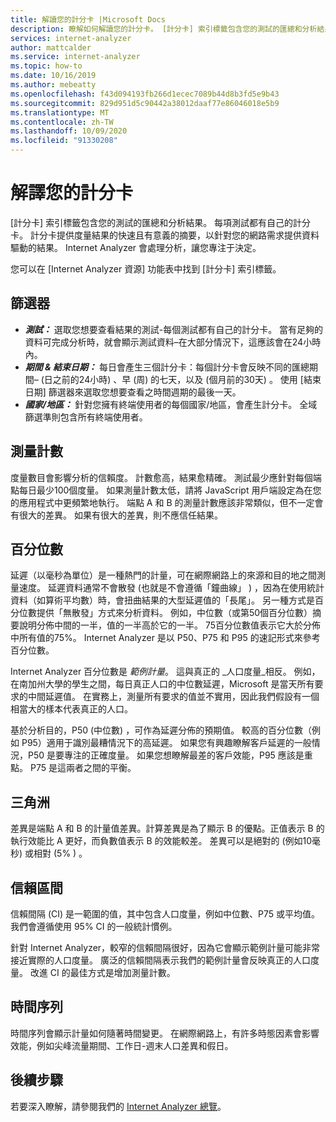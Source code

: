 ```yaml
---
title: 解讀您的計分卡 |Microsoft Docs
description: 瞭解如何解讀您的計分卡。 [計分卡] 索引標籤包含您的測試的匯總和分析結果。
services: internet-analyzer
author: mattcalder
ms.service: internet-analyzer
ms.topic: how-to
ms.date: 10/16/2019
ms.author: mebeatty
ms.openlocfilehash: f43d094193fb266d1ecec7089b44d8b3fd5e9b43
ms.sourcegitcommit: 829d951d5c90442a38012daaf77e86046018e5b9
ms.translationtype: MT
ms.contentlocale: zh-TW
ms.lasthandoff: 10/09/2020
ms.locfileid: "91330208"
---
```

# <a name="interpreting-your-scorecard"></a>解譯您的計分卡

[計分卡] 索引標籤包含您的測試的匯總和分析結果。 每項測試都有自己的計分卡。 計分卡提供度量結果的快速且有意義的摘要，以針對您的網路需求提供資料驅動的結果。 Internet Analyzer 會處理分析，讓您專注于決定。

您可以在 [Internet Analyzer 資源] 功能表中找到 [計分卡] 索引標籤。 


## <a name="filters"></a>篩選器

* ***測試：*** 選取您想要查看結果的測試-每個測試都有自己的計分卡。 當有足夠的資料可完成分析時，就會顯示測試資料–在大部分情況下，這應該會在24小時內。 
* ***期間 & 結束日期：*** 每日會產生三個計分卡：每個計分卡會反映不同的匯總期間– (日之前的24小時) 、早 (周) 的七天，以及 (個月前的30天) 。 使用 [結束日期] 篩選器來選取您想要查看之時間週期的最後一天。 
* ***國家/地區：*** 針對您擁有終端使用者的每個國家/地區，會產生計分卡。 全域篩選準則包含所有終端使用者。

## <a name="measurement-count"></a>測量計數

度量數目會影響分析的信賴度。 計數愈高，結果愈精確。 測試最少應針對每個端點每日最少100個度量。 如果測量計數太低，請將 JavaScript 用戶端設定為在您的應用程式中更頻繁地執行。 端點 A 和 B 的測量計數應該非常類似，但不一定會有很大的差異。 如果有很大的差異，則不應信任結果。

## <a name="percentiles"></a>百分位數

延遲（以毫秒為單位）是一種熱門的計量，可在網際網路上的來源和目的地之間測量速度。 延遲資料通常不會散發 (也就是不會遵循「鐘曲線」 ) ，因為在使用統計資料（如算術平均數）時，會扭曲結果的大型延遲值的「長尾」。 另一種方式是百分位數提供「無散發」方式來分析資料。 例如，中位數（或第50個百分位數）摘要說明分佈中間的一半，值的一半高於它的一半。 75百分位數值表示它大於分佈中所有值的75%。 Internet Analyzer 是以 P50、P75 和 P95 的速記形式來參考百分位數。

Internet Analyzer 百分位數是 _範例計量_。 這與真正的 _人口度量_相反。 例如，在南加州大學的學生之間，每日真正人口的中位數延遲，Microsoft 是當天所有要求的中間延遲值。 在實務上，測量所有要求的值並不實用，因此我們假設有一個相當大的樣本代表真正的人口。

基於分析目的，P50 (中位數) ，可作為延遲分佈的預期值。 較高的百分位數（例如 P95）適用于識別最糟情況下的高延遲。 如果您有興趣瞭解客戶延遲的一般情況，P50 是要專注的正確度量。 如果您想瞭解最差的客戶效能，P95 應該是重點。 P75 是這兩者之間的平衡。


## <a name="deltas"></a>三角洲

差異是端點 A 和 B 的計量值差異。計算差異是為了顯示 B 的優點。正值表示 B 的執行效能比 A 更好，而負數值表示 B 的效能較差。 差異可以是絕對的 (例如10毫秒) 或相對 (5% ) 。

## <a name="confidence-interval"></a>信賴區間 

信賴間隔 (CI) 是一範圍的值，其中包含人口度量，例如中位數、P75 或平均值。 我們會遵循使用 95% CI 的一般統計慣例。

針對 Internet Analyzer，較窄的信賴間隔很好，因為它會顯示範例計量可能非常接近實際的人口度量。 廣泛的信賴間隔表示我們的範例計量會反映真正的人口度量。 改進 CI 的最佳方式是增加測量計數。

## <a name="time-series"></a>時間序列 

時間序列會顯示計量如何隨著時間變更。 在網際網路上，有許多時態因素會影響效能，例如尖峰流量期間、工作日-週末人口差異和假日。


## <a name="next-steps"></a>後續步驟

若要深入瞭解，請參閱我們的 [Internet Analyzer 總覽](internet-analyzer-overview.md)。
